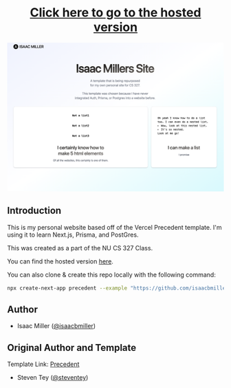 <a href="https://hello-web-cs-327.vercel.app/">
  <h1 align="center">Click here to go to the hosted version</h1>
</a>

<img alt="screenshot of the webpage" src="./BaseScreenshot.png">

<br/>

## Introduction

This is my personal website based off of the Vercel Precedent template. I'm using it to learn Next.js, Prisma, and PostGres.

This was created as a part of the NU CS 327 Class.

You can find the hosted version [here](https://hello-web-cs-327.vercel.app/).

You can also clone & create this repo locally with the following command:

```bash
npx create-next-app precedent --example "https://github.com/isaacbmiller/precedent"
```

## Author

- Isaac Miller ([@isaacbmiller](https://github.com/isaacbmiller))

## Original Author and Template

Template Link: [Precedent](https://vercel.com/templates/next.js/precedent)

- Steven Tey ([@steventey](https://twitter.com/steventey))
